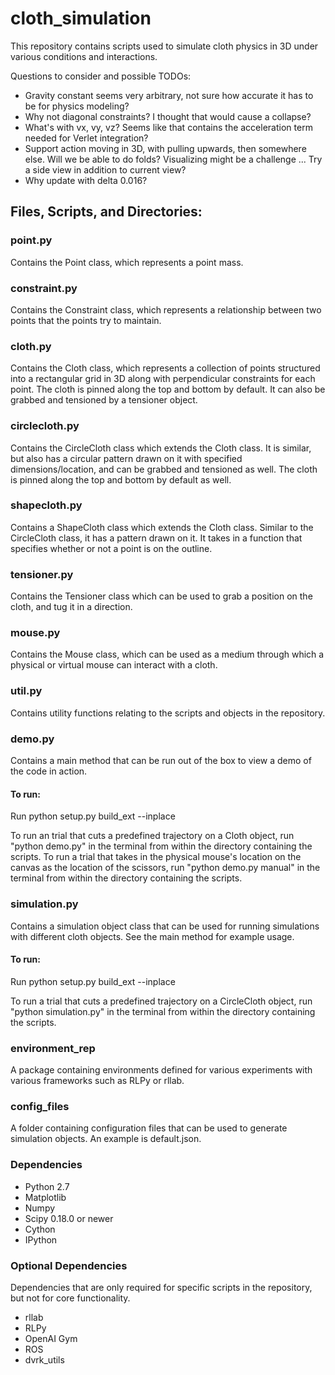 # cloth_simulation

This repository contains scripts used to simulate cloth physics in 3D under various conditions and interactions.

Questions to consider and possible TODOs:

- Gravity constant seems very arbitrary, not sure how accurate it has to be for
  physics modeling?
- Why not diagonal constraints? I thought that would cause a collapse?
- What's with vx, vy, vz? Seems like that contains the acceleration term needed
  for Verlet integration?
- Support action moving in 3D, with pulling upwards, then somewhere else. Will
  we be able to do folds? Visualizing might be a challenge ... Try a side view
  in addition to current view?
- Why update with delta 0.016?


## Files, Scripts, and Directories:

### point.py
Contains the Point class, which represents a point mass.

### constraint.py
Contains the Constraint class, which represents a relationship between two points that the points try to maintain.

### cloth.py
Contains the Cloth class, which represents a collection of points structured into a rectangular grid in 3D along with perpendicular constraints for each point. The cloth is pinned along the top and bottom by default. It can also be grabbed and tensioned by a tensioner object.

### circlecloth.py
Contains the CircleCloth class which extends the Cloth class. It is similar, but also has a circular pattern drawn on it with specified dimensions/location, and can be grabbed and tensioned as well. The cloth is pinned along the top and bottom by default as well.

### shapecloth.py
Contains a ShapeCloth class which extends the Cloth class. Similar to the CircleCloth class, it has a pattern drawn on it. It takes in a function that specifies whether or not a point is on the outline.

### tensioner.py
Contains the Tensioner class which can be used to grab a position on the cloth, and tug it in a direction.

### mouse.py
Contains the Mouse class, which can be used as a medium through which a physical or virtual mouse can interact with a cloth.

### util.py
Contains utility functions relating to the scripts and objects in the repository.

### demo.py
Contains a main method that can be run out of the box to view a demo of the code in action.

#### To run:

Run python setup.py build_ext --inplace

To run an trial that cuts a predefined trajectory on a Cloth object, run "python demo.py" in the terminal from within the directory containing the scripts.
To run a trial that takes in the physical mouse's location on the canvas as the location of the scissors, run "python demo.py manual" in the terminal from within the directory containing the scripts.

### simulation.py
Contains a simulation object class that can be used for running simulations with different cloth objects. See the main method for example usage.

#### To run:

Run python setup.py build_ext --inplace

To run a trial that cuts a predefined trajectory on a CircleCloth object, run "python simulation.py" in the terminal from within the directory containing the scripts.

### environment_rep

A package containing environments defined for various experiments with various frameworks such as RLPy or rllab.

### config_files

A folder containing configuration files that can be used to generate simulation objects. An example is default.json.

### Dependencies

* Python 2.7
* Matplotlib
* Numpy
* Scipy 0.18.0 or newer
* Cython
* IPython

### Optional Dependencies

Dependencies that are only required for specific scripts in the repository, but not for core functionality.

* rllab
* RLPy
* OpenAI Gym
* ROS
* dvrk_utils
